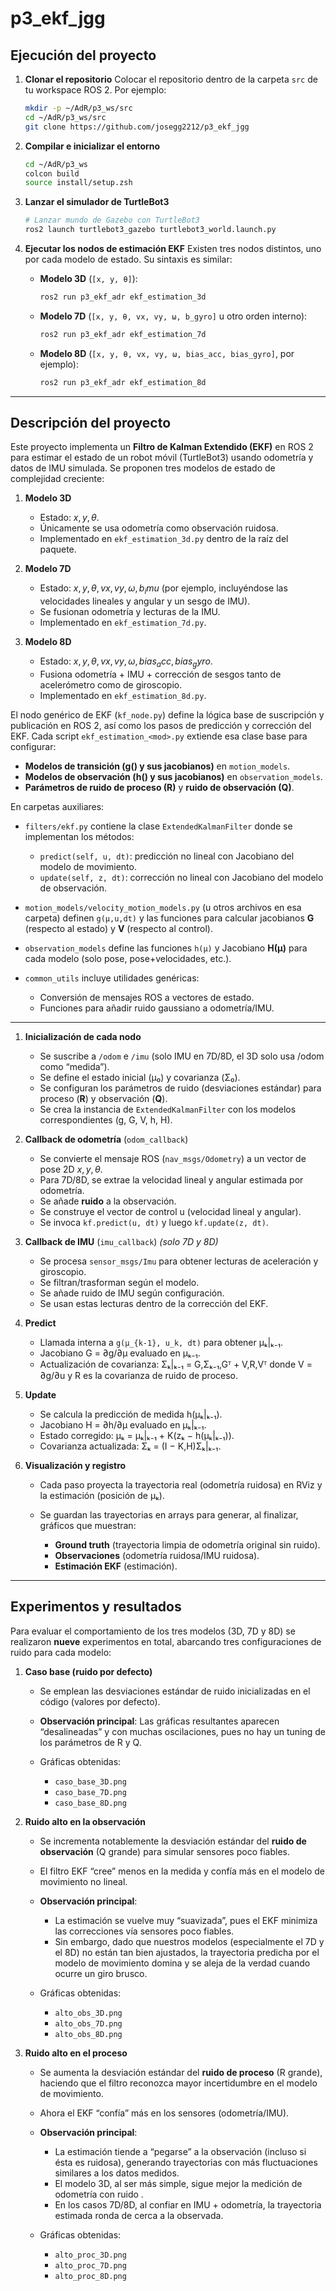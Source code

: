 # p3\_ekf\_jgg

## Ejecución del proyecto

1. **Clonar el repositorio**
   Colocar el repositorio dentro de la carpeta `src` de tu workspace ROS 2. Por ejemplo:

   ```bash
   mkdir -p ~/AdR/p3_ws/src
   cd ~/AdR/p3_ws/src
   git clone https://github.com/josegg2212/p3_ekf_jgg
   ```

2. **Compilar e inicializar el entorno**

   ```bash
   cd ~/AdR/p3_ws
   colcon build
   source install/setup.zsh
   ```

3. **Lanzar el simulador de TurtleBot3**

   ```bash
   # Lanzar mundo de Gazebo con TurtleBot3
   ros2 launch turtlebot3_gazebo turtlebot3_world.launch.py
   ```

4. **Ejecutar los nodos de estimación EKF**
   Existen tres nodos distintos, uno por cada modelo de estado. Su sintaxis es similar:

   * **Modelo 3D** (`[x, y, θ]`):

     ```bash
     ros2 run p3_ekf_adr ekf_estimation_3d
     ```
   * **Modelo 7D** (`[x, y, θ, vx, vy, ω, b_gyro]` u otro orden interno):

     ```bash
     ros2 run p3_ekf_adr ekf_estimation_7d
     ```
   * **Modelo 8D** (`[x, y, θ, vx, vy, ω, bias_acc, bias_gyro]`, por ejemplo):

     ```bash
     ros2 run p3_ekf_adr ekf_estimation_8d
     ```

---

## Descripción del proyecto

Este proyecto implementa un **Filtro de Kalman Extendido (EKF)** en ROS 2 para estimar el estado de un robot móvil (TurtleBot3) usando odometría y datos de IMU simulada. Se proponen tres modelos de estado de complejidad creciente:

1. **Modelo 3D**

   * Estado: $x, y, θ$.
   * Únicamente se usa odometría como observación ruidosa.
   * Implementado en `ekf_estimation_3d.py` dentro de la raíz del paquete.

2. **Modelo 7D**

   * Estado: $x, y, θ, vx, vy, ω, b_imu$ (por ejemplo, incluyéndose las velocidades lineales y angular y un sesgo de IMU).
   * Se fusionan odometría y lecturas de la IMU.
   * Implementado en `ekf_estimation_7d.py`.

3. **Modelo 8D**

   * Estado: $x, y, θ, vx, vy, ω, bias_acc, bias_gyro$.
   * Fusiona odometría + IMU + corrección de sesgos tanto de acelerómetro como de giroscopio.
   * Implementado en `ekf_estimation_8d.py`.

El nodo genérico de EKF (`kf_node.py`) define la lógica base de suscripción y publicación en ROS 2, así como los pasos de predicción y corrección del EKF. Cada script `ekf_estimation_<mod>.py` extiende esa clase base para configurar:

* **Modelos de transición (g() y sus jacobianos)** en `motion_models`.
* **Modelos de observación (h() y sus jacobianos)** en `observation_models`.
* **Parámetros de ruido de proceso (R)** y **ruido de observación (Q)**.

En carpetas auxiliares:

* `filters/ekf.py` contiene la clase `ExtendedKalmanFilter` donde se implementan los métodos:

  * `predict(self, u, dt)`: predicción no lineal con Jacobiano del modelo de movimiento.
  * `update(self, z, dt)`: corrección no lineal con Jacobiano del modelo de observación.
* `motion_models/velocity_motion_models.py` (u otros archivos en esa carpeta) definen `g(μ,u,dt)` y las funciones para calcular jacobianos **G** (respecto al estado) y **V** (respecto al control).
* `observation_models` define las funciones `h(μ)` y Jacobiano **H(μ)** para cada modelo (solo pose, pose+velocidades, etc.).
* `common_utils` incluye utilidades genéricas:

  * Conversión de mensajes ROS a vectores de estado.
  * Funciones para añadir ruido gaussiano a odometría/IMU.

---

1. **Inicialización de cada nodo**

   * Se suscribe a `/odom` e `/imu` (solo IMU en 7D/8D, el 3D solo usa /odom como “medida”).
   * Se define el estado inicial (μ₀) y covarianza (Σ₀).
   * Se configuran los parámetros de ruido (desviaciones estándar) para proceso (**R**) y observación (**Q**).
   * Se crea la instancia de `ExtendedKalmanFilter` con los modelos correspondientes (g, G, V, h, H).

2. **Callback de odometría** (`odom_callback`)

   * Se convierte el mensaje ROS (`nav_msgs/Odometry`) a un vector de pose 2D $x,y,θ$.
   * Para 7D/8D, se extrae la velocidad lineal y angular estimada por odometría.
   * Se añade **ruido** a la observación.
   * Se construye el vector de control u (velocidad lineal y angular).
   * Se invoca `kf.predict(u, dt)` y luego `kf.update(z, dt)`.

3. **Callback de IMU** (`imu_callback`) *(solo 7D y 8D)*

   * Se procesa `sensor_msgs/Imu` para obtener lecturas de aceleración y giroscopio.
   * Se filtran/trasforman según el modelo.
   * Se añade ruido de IMU según configuración.
   * Se usan estas lecturas dentro de la corrección del EKF.

4. **Predict**

   * Llamada interna a `g(μ_{k-1}, u_k, dt)` para obtener μₖ|ₖ₋₁.
   * Jacobiano G = ∂g/∂μ evaluado en μₖ₋₁.
   * Actualización de covarianza: Σₖ|ₖ₋₁ = G\,Σₖ₋₁\,Gᵀ + V\,R\,Vᵀ donde V = ∂g/∂u y R es la covarianza de ruido de proceso.

5. **Update**

   * Se calcula la predicción de medida h(μₖ|ₖ₋₁).
   * Jacobiano H = ∂h/∂μ evaluado en μₖ|ₖ₋₁.
   * Estado corregido: μₖ = μₖ|ₖ₋₁ + K(zₖ − h(μₖ|ₖ₋₁)).
   * Covarianza actualizada: Σₖ = (I − K,H)Σₖ|ₖ₋₁.

6. **Visualización y registro**

   * Cada paso proyecta la trayectoria real (odometría ruidosa) en RViz y la estimación (posición de μₖ).
   * Se guardan las trayectorias en arrays para generar, al finalizar, gráficos que muestran:

     * **Ground truth** (trayectoria limpia de odometría original sin ruido).
     * **Observaciones** (odometría ruidosa/IMU ruidosa).
     * **Estimación EKF** (estimación).

---

## Experimentos y resultados

Para evaluar el comportamiento de los tres modelos (3D, 7D y 8D) se realizaron **nueve** experimentos en total, abarcando tres configuraciones de ruido para cada modelo:

1. **Caso base (ruido por defecto)**

   * Se emplean las desviaciones estándar de ruido inicializadas en el código (valores por defecto).
   * **Observación principal**: Las gráficas resultantes aparecen “desalineadas” y con muchas oscilaciones, pues no hay un tuning de los parámetros de R y Q.
   * Gráficas obtenidas:

     * `caso_base_3D.png`
     * `caso_base_7D.png`
     * `caso_base_8D.png`

2. **Ruido alto en la observación**

   * Se incrementa notablemente la desviación estándar del **ruido de observación** (Q grande) para simular sensores poco fiables.
   * El filtro EKF “cree” menos en la medida y confía más en el modelo de movimiento no lineal.
   * **Observación principal**:

     * La estimación se vuelve muy “suavizada”, pues el EKF minimiza las correcciones vía sensores poco fiables.
     * Sin embargo, dado que nuestros modelos (especialmente el 7D y el 8D) no están tan bien ajustados, la trayectoria predicha por el modelo de movimiento domina y se aleja de la verdad cuando ocurre un giro brusco.
   * Gráficas obtenidas:

     * `alto_obs_3D.png`
     * `alto_obs_7D.png`
     * `alto_obs_8D.png`

3. **Ruido alto en el proceso**

   * Se aumenta la desviación estándar del **ruido de proceso** (R grande), haciendo que el filtro reconozca mayor incertidumbre en el modelo de movimiento.
   * Ahora el EKF “confía” más en los sensores (odometría/IMU).
   * **Observación principal**:

     * La estimación tiende a “pegarse” a la observación (incluso si ésta es ruidosa), generando trayectorias con más fluctuaciones similares a los datos medidos.
     * El modelo 3D, al ser más simple, sigue mejor la medición de odometría con ruido .
     * En los casos 7D/8D, al confiar en IMU + odometría, la trayectoria estimada ronda de cerca a la observada.
   * Gráficas obtenidas:

     * `alto_proc_3D.png`
     * `alto_proc_7D.png`
     * `alto_proc_8D.png`







